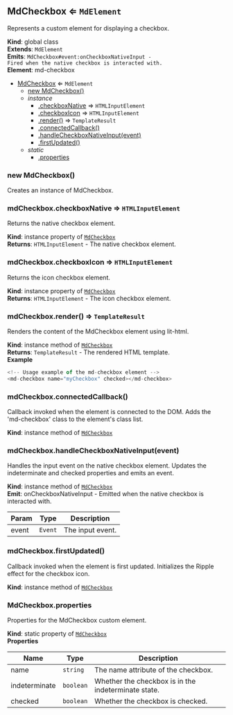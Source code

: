 <a name="MdCheckbox"></a>

## MdCheckbox ⇐ <code>MdElement</code>
Represents a custom element for displaying a checkbox.

**Kind**: global class  
**Extends**: <code>MdElement</code>  
**Emits**: <code>MdCheckbox#event:onCheckboxNativeInput - Fired when the native checkbox is interacted with.</code>  
**Element**: md-checkbox  

* [MdCheckbox](#MdCheckbox) ⇐ <code>MdElement</code>
    * [new MdCheckbox()](#new_MdCheckbox_new)
    * _instance_
        * [.checkboxNative](#MdCheckbox+checkboxNative) ⇒ <code>HTMLInputElement</code>
        * [.checkboxIcon](#MdCheckbox+checkboxIcon) ⇒ <code>HTMLInputElement</code>
        * [.render()](#MdCheckbox+render) ⇒ <code>TemplateResult</code>
        * [.connectedCallback()](#MdCheckbox+connectedCallback)
        * [.handleCheckboxNativeInput(event)](#MdCheckbox+handleCheckboxNativeInput)
        * [.firstUpdated()](#MdCheckbox+firstUpdated)
    * _static_
        * [.properties](#MdCheckbox.properties)

<a name="new_MdCheckbox_new"></a>

### new MdCheckbox()
Creates an instance of MdCheckbox.

<a name="MdCheckbox+checkboxNative"></a>

### mdCheckbox.checkboxNative ⇒ <code>HTMLInputElement</code>
Returns the native checkbox element.

**Kind**: instance property of [<code>MdCheckbox</code>](#MdCheckbox)  
**Returns**: <code>HTMLInputElement</code> - The native checkbox element.  
<a name="MdCheckbox+checkboxIcon"></a>

### mdCheckbox.checkboxIcon ⇒ <code>HTMLInputElement</code>
Returns the icon checkbox element.

**Kind**: instance property of [<code>MdCheckbox</code>](#MdCheckbox)  
**Returns**: <code>HTMLInputElement</code> - The icon checkbox element.  
<a name="MdCheckbox+render"></a>

### mdCheckbox.render() ⇒ <code>TemplateResult</code>
Renders the content of the MdCheckbox element using lit-html.

**Kind**: instance method of [<code>MdCheckbox</code>](#MdCheckbox)  
**Returns**: <code>TemplateResult</code> - The rendered HTML template.  
**Example**  
```js
<!-- Usage example of the md-checkbox element --><md-checkbox name="myCheckbox" checked></md-checkbox>
```
<a name="MdCheckbox+connectedCallback"></a>

### mdCheckbox.connectedCallback()
Callback invoked when the element is connected to the DOM.Adds the 'md-checkbox' class to the element's class list.

**Kind**: instance method of [<code>MdCheckbox</code>](#MdCheckbox)  
<a name="MdCheckbox+handleCheckboxNativeInput"></a>

### mdCheckbox.handleCheckboxNativeInput(event)
Handles the input event on the native checkbox element.Updates the indeterminate and checked properties and emits an event.

**Kind**: instance method of [<code>MdCheckbox</code>](#MdCheckbox)  
**Emit**: onCheckboxNativeInput - Emitted when the native checkbox is interacted with.  

| Param | Type | Description |
| --- | --- | --- |
| event | <code>Event</code> | The input event. |

<a name="MdCheckbox+firstUpdated"></a>

### mdCheckbox.firstUpdated()
Callback invoked when the element is first updated.Initializes the Ripple effect for the checkbox icon.

**Kind**: instance method of [<code>MdCheckbox</code>](#MdCheckbox)  
<a name="MdCheckbox.properties"></a>

### MdCheckbox.properties
Properties for the MdCheckbox custom element.

**Kind**: static property of [<code>MdCheckbox</code>](#MdCheckbox)  
**Properties**

| Name | Type | Description |
| --- | --- | --- |
| name | <code>string</code> | The name attribute of the checkbox. |
| indeterminate | <code>boolean</code> | Whether the checkbox is in the indeterminate state. |
| checked | <code>boolean</code> | Whether the checkbox is checked. |

